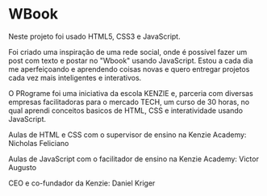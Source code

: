 <h1>WBook</h1>

Neste projeto foi usado HTML5, CSS3 e JavaScript.

Foi criado uma inspiração de uma rede social, onde é possível fazer um post com texto e postar no "Wbook" usando JavaScript.
Estou a cada dia me aperfeiçoando e aprendendo coisas novas e quero entregar projetos cada vez mais inteligentes e interativos.

 O PRograme foi uma iniciativa da escola KENZIE e, parceria com diversas empresas facilitadoras para o mercado TECH, um curso de 30 horas, no qual aprendi conceitos basicos de HTML, CSS e interatividade usando JavaScript.

 Aulas de HTML e CSS com o supervisor de ensino na Kenzie Academy: 
 Nicholas Feliciano

 Aulas de JavaScript com o facilitador de ensino na Kenzie Academy:
 Victor Augusto

 CEO e co-fundador da Kenzie: Daniel Kriger
